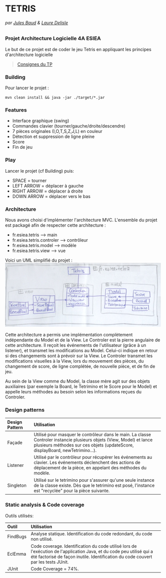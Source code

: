 # TETRIS
###### par [Jules Baud](https://github.com/JBaud) & [Laure Delisle](https://github.com/laure-delisle)


### Projet Architecture Logicielle 4A ESIEA

 Le but de ce projet est de coder le jeu Tetris en appliquant les principes d'architecture logicielle 

>[Consignes du TP](https://github.com/MLabusquiere/TP_4A_ESIEA_Tetris)

### Building

Pour lancer le projet :
```
mvn clean install && java -jar ./target/*.jar
```

### Features
- Interface graphique (swing)
- Commandes clavier (tourner/gauche/droite/descendre)
- 7 pièces originales (I,O,T,S,Z,J,L) en couleur
- Détection et suppression de ligne pleine
- Score
- Fin de jeu

### Play

Lancer le projet (cf Building) puis:
> 
- SPACE = tourner
- LEFT ARROW = déplacer à gauche
- RIGHT ARROW = déplacer à droite
- DOWN ARROW = déplacer vers le bas

### Architecture

Nous avons choisi d'implémenter l'architecture MVC. L'ensemble du projet est packagé afin de respecter cette architecture : 
- fr.esiea.tetris --> main
- fr.esiea.tetris.controler --> contrôleur
- fr.esiea.tetris.model --> modèle
- fr.esiea.tetris.view --> vue

Voici un UML simplifié du projet :
![Alt text](mvc.png?raw=true "MVC UML")

Cette architecture a permis une implémentation complètement indépendante du Model et de la View. Le Controler est la pierre angulaire de cette architecture. Il reçoit les événements de l'utilisateur (grâce à un listener), et transmet les modifications au Model. Celui-ci indique en retour si des changements sont à prévoir sur la View. Le Controler transmet les modifications visuelles à la View, lors du mouvement des pièces, du changement de score, de ligne complétée, de nouvelle pièce, et de fin de jeu.

Au sein de la View comme du Model, la classe mère agit sur des objets auxiliaires (par exemple la Board, le Tetrimino et le Score pour le Model) et appelle leurs méthodes au besoin selon les informations reçues du Controler.

### Design patterns

| Design Pattern | Utilisation           | 
| :----- |:-------------| 
Façade	| 	Utilisé pour masquer le contrôleur dans le main. La classe Controler instancie plusieurs objets (View, Model) et lance plusieurs méthodes sur ces objets (updateScore, displayBoard, newTetrimino...). |
Listener | Utilisé par le contrôleur pour récupérer les événements au clavier. Les événements déclenchent des actions de déplacement de la pièce, en appelant des méthodes du modèle. |
Singleton | Utilisé sur le tetrimino pour s'assurer qu'une seule instance de la classe existe. Dès que le tetrimino est posé, l'instance est "recyclée" pour la pièce suivante.|

### Static analysis & Code coverage

Outils utilisés:

| Outil | Utilisation           | 
| :----- |:-------------| 
FindBugs | Analyse statique. Identification du code redondant, du code non utilisé. |
EclEmma | Code coverage. Identification du code utilisé lors de l'exécution de l'application Java, et du code peu utilisé qui a été factorisé de façon inutile. Identification du code couvert par les tests JUnit. |
JUnit | Code Coverage = 74%. |
